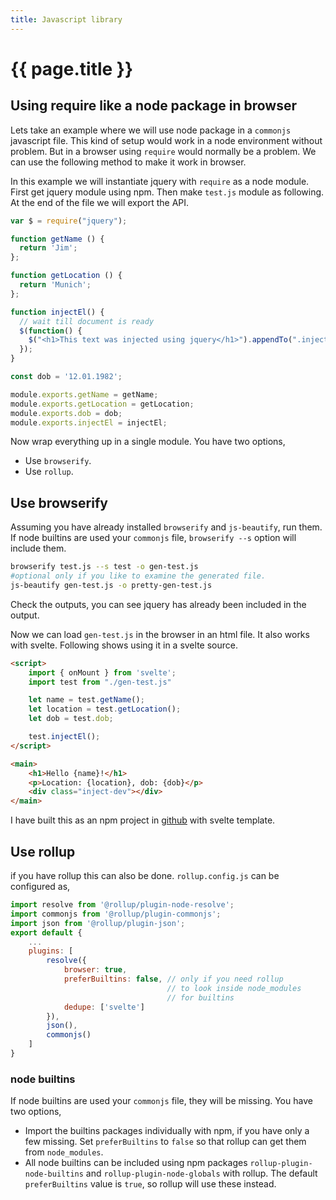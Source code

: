```yaml
---
title: Javascript library
---
```


# {{ page.title }}

## Using require like a node package in browser

Lets take an example where we will use node package in a ``commonjs`` javascript file. This kind of setup would work in a node environment without
problem. But in a browser using ``require`` would normally be a problem. We can use the following method to make it work in browser.

In this example we will instantiate jquery with ``require`` as a node module. First get jquery module using npm. Then make ``test.js`` module as following.
At the end of the file we will export the API.

```javascript
var $ = require("jquery");

function getName () {
  return 'Jim';
};

function getLocation () {
  return 'Munich';
};

function injectEl() {
  // wait till document is ready 
  $(function() {
    $("<h1>This text was injected using jquery</h1>").appendTo(".inject-dev");
  });
}

const dob = '12.01.1982';

module.exports.getName = getName;
module.exports.getLocation = getLocation;
module.exports.dob = dob;
module.exports.injectEl = injectEl;
```

Now wrap everything up in a single module.
You have two options,
* Use ``browserify``.
* Use ``rollup``.

## Use browserify 

Assuming you have already installed ``browserify`` and ``js-beautify``, run them. If node builtins are used your ``commonjs`` file, ``browserify --s`` option will include them.

```bash
browserify test.js --s test -o gen-test.js
#optional only if you like to examine the generated file.
js-beautify gen-test.js -o pretty-gen-test.js
```
Check the outputs, you can see jquery has already been included in the output. 

Now we can load ``gen-test.js`` in the browser in an html file. It also works with svelte. Following shows using it in a svelte source. 

```html
<script>
	import { onMount } from 'svelte';
	import test from "./gen-test.js"

	let name = test.getName();
	let location = test.getLocation();
	let dob = test.dob;

	test.injectEl();
</script>

<main>
	<h1>Hello {name}!</h1>
	<p>Location: {location}, dob: {dob}</p>
	<div class="inject-dev"></div>
</main>
```

I have built this as an npm project in [github](https://github.com/kkibria/svelte-js-library) with svelte template.

## Use rollup
if you have rollup this can also be done. ``rollup.config.js`` can be configured as, 

```javascript
import resolve from '@rollup/plugin-node-resolve';
import commonjs from '@rollup/plugin-commonjs';
import json from '@rollup/plugin-json';
export default {
	...
	plugins: [
		resolve({
			browser: true,
			preferBuiltins: false, // only if you need rollup
								   // to look inside node_modules
								   // for builtins
			dedupe: ['svelte']
		}),
		json(),
		commonjs()
	]
}
```

### node builtins
If node builtins are used your ``commonjs`` file, they will be missing. You have two options,
* Import the builtins packages individually with npm, if you have only a few missing. Set ``preferBuiltins`` to ``false`` 
so that rollup can get them from ``node_modules``.
* All node builtins  can be included using npm packages ``rollup-plugin-node-builtins`` and ``rollup-plugin-node-globals`` with rollup.
The default ``preferBuiltins`` value is ``true``, so rollup will use these instead.